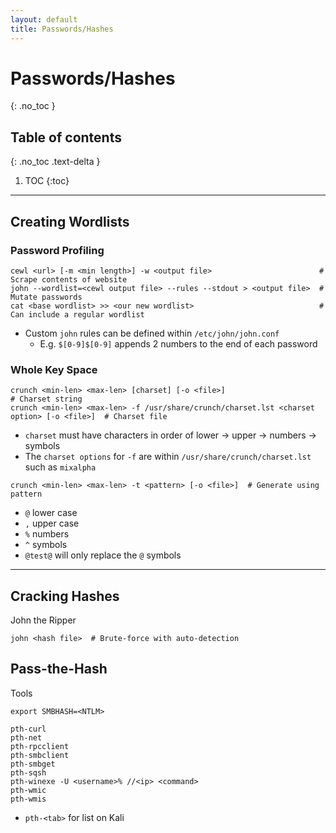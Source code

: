 ```yaml
---
layout: default
title: Passwords/Hashes
---
```


# Passwords/Hashes
{: .no_toc }

## Table of contents
{: .no_toc .text-delta }

1. TOC
{:toc}

---

## Creating Wordlists
### Password Profiling
```shell
cewl <url> [-m <min length>] -w <output file>                        # Scrape contents of website
john --wordlist=<cewl output file> --rules --stdout > <output file>  # Mutate passwords
cat <base wordlist> >> <our new wordlist>                            # Can include a regular wordlist
```
- Custom `john` rules can be defined within `/etc/john/john.conf`
    - E.g. `$[0-9]$[0-9]` appends 2 numbers to the end of each password

### Whole Key Space
```shell
crunch <min-len> <max-len> [charset] [-o <file>]                                          # Charset string
crunch <min-len> <max-len> -f /usr/share/crunch/charset.lst <charset option> [-o <file>]  # Charset file
```
- `charset` must have characters in order of lower -> upper -> numbers -> symbols
- The `charset options` for `-f` are within `/usr/share/crunch/charset.lst` such as `mixalpha`

```shell
crunch <min-len> <max-len> -t <pattern> [-o <file>]  # Generate using pattern
```
- `@` lower case
- `,` upper case
- `%` numbers
- `^` symbols
- `@test@` will only replace the `@` symbols

---

## Cracking Hashes
John the Ripper
```shell
john <hash file>  # Brute-force with auto-detection
```

## Pass-the-Hash
Tools
```shell
export SMBHASH=<NTLM>
```
```shell
pth-curl
pth-net
pth-rpcclient
pth-smbclient
pth-smbget
pth-sqsh
pth-winexe -U <username>% //<ip> <command>
pth-wmic
pth-wmis
```
- `pth-<tab>` for list on Kali